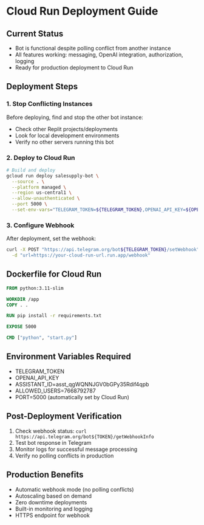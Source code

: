 # Cloud Run Deployment Guide

## Current Status
- Bot is functional despite polling conflict from another instance
- All features working: messaging, OpenAI integration, authorization, logging
- Ready for production deployment to Cloud Run

## Deployment Steps

### 1. Stop Conflicting Instances
Before deploying, find and stop the other bot instance:
- Check other Replit projects/deployments
- Look for local development environments
- Verify no other servers running this bot

### 2. Deploy to Cloud Run
```bash
# Build and deploy
gcloud run deploy salesupply-bot \
  --source . \
  --platform managed \
  --region us-central1 \
  --allow-unauthenticated \
  --port 5000 \
  --set-env-vars="TELEGRAM_TOKEN=${TELEGRAM_TOKEN},OPENAI_API_KEY=${OPENAI_API_KEY},ASSISTANT_ID=asst_qgWQNNJGV0bGPy35Rdif4qpb,ALLOWED_USERS=7668792787"
```

### 3. Configure Webhook
After deployment, set the webhook:
```bash
curl -X POST "https://api.telegram.org/bot${TELEGRAM_TOKEN}/setWebhook" \
  -d "url=https://your-cloud-run-url.run.app/webhook"
```

## Dockerfile for Cloud Run
```dockerfile
FROM python:3.11-slim

WORKDIR /app
COPY . .

RUN pip install -r requirements.txt

EXPOSE 5000

CMD ["python", "start.py"]
```

## Environment Variables Required
- TELEGRAM_TOKEN
- OPENAI_API_KEY  
- ASSISTANT_ID=asst_qgWQNNJGV0bGPy35Rdif4qpb
- ALLOWED_USERS=7668792787
- PORT=5000 (automatically set by Cloud Run)

## Post-Deployment Verification
1. Check webhook status: `curl https://api.telegram.org/bot${TOKEN}/getWebhookInfo`
2. Test bot response in Telegram
3. Monitor logs for successful message processing
4. Verify no polling conflicts in production

## Production Benefits
- Automatic webhook mode (no polling conflicts)
- Autoscaling based on demand
- Zero downtime deployments
- Built-in monitoring and logging
- HTTPS endpoint for webhook